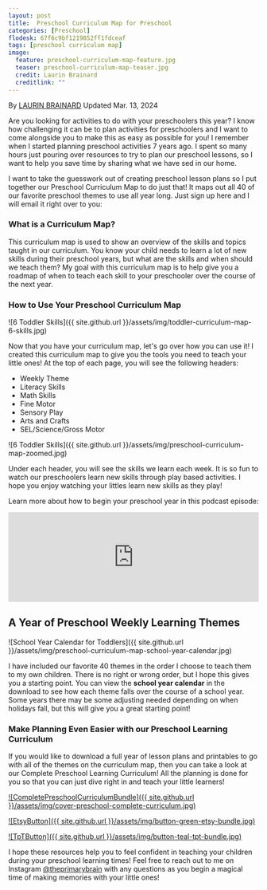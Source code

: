 ```yaml
---
layout: post
title:  Preschool Curriculum Map for Preschool
categories: [Preschool]
flodesk: 67f6c9bf1219852ff1fdceaf
tags: [preschool curriculum map]
image:
  feature: preschool-curriculum-map-feature.jpg
  teaser: preschool-curriculum-map-teaser.jpg
  credit: Laurin Brainard
  creditlink: ""
---
```

By [LAURIN BRAINARD](https://theprimarybrain.com/menu/about/) Updated Mar. 13, 2024

Are you looking for activities to do with your preschoolers this year? I know how challenging it can be to plan activities for preschoolers and I want to come alongside you to make this as easy as possible for you! I remember when I started planning preschool activities 7 years ago. I spent so many hours just pouring over resources to try to plan our preschool lessons, so I want to help you save time by sharing what we have sed in our home.

I want to take the guesswork out of creating preschool lesson plans so I put together our Preschool Curriculum Map to do just that! It maps out all 40 of our favorite preschool themes to use all year long. Just sign up here and I will email it right over to you:

<div id="fd-form-67f6c9bf1219852ff1fdceaf"></div>
<script>
  window.fd('form', {
    formId: '67f6c9bf1219852ff1fdceaf',
    containerEl: '#fd-form-67f6c9bf1219852ff1fdceaf'
  });
</script>

### What is a Curriculum Map?

This curriculum map is used to show an overview of the skills and topics taught in our curriculum. You know your child needs to learn a lot of new skills during their preschool years, but what are the skills and when should we teach them? My goal with this curriculum map is to help give you a roadmap of when to teach each skill to your preschooler over the course of the next year. 

### How to Use Your Preschool Curriculum Map

![6 Toddler Skills]({{ site.github.url }}/assets/img/toddler-curriculum-map-6-skills.jpg)

Now that you have your curriculum map, let's go over how you can use it! I created this curriculum map to give you the tools you need to teach your little ones! At the top of each page, you will see the following headers:
- Weekly Theme
- Literacy Skills
- Math Skills
- Fine Motor
- Sensory Play
- Arts and Crafts
- SEL/Science/Gross Motor

![6 Toddler Skills]({{ site.github.url }}/assets/img/preschool-curriculum-map-zoomed.jpg)

Under each header, you will see the skills we learn each week. It is so fun to watch our preschoolers learn new skills through play based activities. I hope you enjoy watching your littles learn new skills as they play!

Learn more about how to begin your preschool year in this podcast episode:

<iframe title="Teach Your Littles At Home | Homeschool Preschool Activities for Busy Moms of 2 to 5 Year Olds" allowtransparency="true" height="180" width="100%" style="border: none; min-width: min(100%, 430px);height:180px;" scrolling="no" data-name="pb-iframe-player" src="https://www.podbean.com/player-v2/?i=7vc25-f9f573-pbblog-playlist&share=1&download=1&rtl=0&fonts=Tahoma&skin=f6f6f6&font-color=000000&logo_link=episode_page&order=episodic&limit=1&filter=publish_time&publish_start=2024-08-26&publish_end=2024-08-26&ss=c2bd843166b21ab9245d361a0e486b6f&btn-skin=7&size=180" loading="lazy" allowfullscreen=""></iframe>


## A Year of Preschool Weekly Learning Themes

![School Year Calendar for Toddlers]({{ site.github.url }}/assets/img/preschool-curriculum-map-school-year-calendar.jpg)

I have included our favorite 40 themes in the order I choose to teach them to my own children. There is no right or wrong order, but I hope this gives you a starting point. You can view the **school year calendar** in the download to see how each theme falls over the course of a school year. Some years there may be some adjusting needed depending on when holidays fall, but this will give you a great starting point! 

### Make Planning Even Easier with our Preschool Learning Curriculum

If you would like to download a full year of lesson plans and printables to go with all of the themes on the curriculum map, then you can take a look at our Complete Preschool Learning Curriculum! All the planning is done for you so that you can just dive right in and teach your little learners! 

[![CompletePreschoolCurriculumBundle]({{ site.github.url }}/assets/img/cover-preschool-complete-curriculum.jpg)](https://www.teacherspayteachers.com/Product/Preschool-Curriculum-and-Lesson-Plans-Pre-K-Classroom-Homeschool-Themes-8371836?utm_source=PB%20Blog&utm_campaign=Preschool%20Curriculum%20Bundle)

[![EtsyButton]({{ site.github.url }}/assets/img/button-green-etsy-bundle.jpg)](https://theprimarybrain.etsy.com/listing/1734226997/preschool-curriculum-lesson-plans-and)

[![TpTButton]({{ site.github.url }}/assets/img/button-teal-tpt-bundle.jpg)](https://www.teacherspayteachers.com/Product/Preschool-Curriculum-and-Lesson-Plans-Pre-K-Classroom-Homeschool-Themes-8371836?utm_source=PB%20Blog&utm_campaign=Preschool%20Curriculum%20Bundle)

I hope these resources help you to feel confident in teaching your children during your preschool learning times! Feel free to reach out to me on Instagram [@theprimarybrain](https://www.instagram.com/theprimarybrain/) with any questions as you begin a magical time of making memories with your little ones!